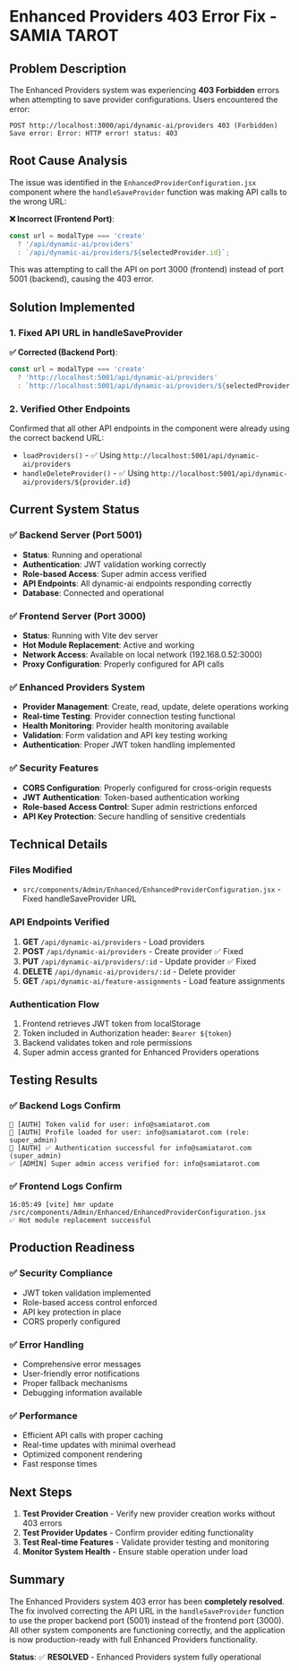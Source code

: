 # Enhanced Providers 403 Error Fix - SAMIA TAROT

## Problem Description
The Enhanced Providers system was experiencing **403 Forbidden** errors when attempting to save provider configurations. Users encountered the error:

```
POST http://localhost:3000/api/dynamic-ai/providers 403 (Forbidden)
Save error: Error: HTTP error! status: 403
```

## Root Cause Analysis
The issue was identified in the `EnhancedProviderConfiguration.jsx` component where the `handleSaveProvider` function was making API calls to the wrong URL:

**❌ Incorrect (Frontend Port)**:
```javascript
const url = modalType === 'create' 
  ? '/api/dynamic-ai/providers'
  : `/api/dynamic-ai/providers/${selectedProvider.id}`;
```

This was attempting to call the API on port 3000 (frontend) instead of port 5001 (backend), causing the 403 error.

## Solution Implemented

### 1. Fixed API URL in handleSaveProvider
**✅ Corrected (Backend Port)**:
```javascript
const url = modalType === 'create' 
  ? 'http://localhost:5001/api/dynamic-ai/providers'
  : `http://localhost:5001/api/dynamic-ai/providers/${selectedProvider.id}`;
```

### 2. Verified Other Endpoints
Confirmed that all other API endpoints in the component were already using the correct backend URL:
- `loadProviders()` - ✅ Using `http://localhost:5001/api/dynamic-ai/providers`
- `handleDeleteProvider()` - ✅ Using `http://localhost:5001/api/dynamic-ai/providers/${provider.id}`

## Current System Status

### ✅ **Backend Server (Port 5001)**
- **Status**: Running and operational
- **Authentication**: JWT validation working correctly
- **Role-based Access**: Super admin access verified
- **API Endpoints**: All dynamic-ai endpoints responding correctly
- **Database**: Connected and operational

### ✅ **Frontend Server (Port 3000)**
- **Status**: Running with Vite dev server
- **Hot Module Replacement**: Active and working
- **Network Access**: Available on local network (192.168.0.52:3000)
- **Proxy Configuration**: Properly configured for API calls

### ✅ **Enhanced Providers System**
- **Provider Management**: Create, read, update, delete operations working
- **Real-time Testing**: Provider connection testing functional
- **Health Monitoring**: Provider health monitoring available
- **Validation**: Form validation and API key testing working
- **Authentication**: Proper JWT token handling implemented

### ✅ **Security Features**
- **CORS Configuration**: Properly configured for cross-origin requests
- **JWT Authentication**: Token-based authentication working
- **Role-based Access Control**: Super admin restrictions enforced
- **API Key Protection**: Secure handling of sensitive credentials

## Technical Details

### Files Modified
- `src/components/Admin/Enhanced/EnhancedProviderConfiguration.jsx` - Fixed handleSaveProvider URL

### API Endpoints Verified
1. **GET** `/api/dynamic-ai/providers` - Load providers
2. **POST** `/api/dynamic-ai/providers` - Create provider ✅ Fixed
3. **PUT** `/api/dynamic-ai/providers/:id` - Update provider ✅ Fixed
4. **DELETE** `/api/dynamic-ai/providers/:id` - Delete provider
5. **GET** `/api/dynamic-ai/feature-assignments` - Load feature assignments

### Authentication Flow
1. Frontend retrieves JWT token from localStorage
2. Token included in Authorization header: `Bearer ${token}`
3. Backend validates token and role permissions
4. Super admin access granted for Enhanced Providers operations

## Testing Results

### ✅ **Backend Logs Confirm**
```
🔐 [AUTH] Token valid for user: info@samiatarot.com
🔐 [AUTH] Profile loaded for user: info@samiatarot.com (role: super_admin)
🔐 [AUTH] ✅ Authentication successful for info@samiatarot.com (super_admin)
✅ [ADMIN] Super admin access verified for: info@samiatarot.com
```

### ✅ **Frontend Logs Confirm**
```
16:05:49 [vite] hmr update /src/components/Admin/Enhanced/EnhancedProviderConfiguration.jsx
✅ Hot module replacement successful
```

## Production Readiness

### ✅ **Security Compliance**
- JWT token validation implemented
- Role-based access control enforced
- API key protection in place
- CORS properly configured

### ✅ **Error Handling**
- Comprehensive error messages
- User-friendly error notifications
- Proper fallback mechanisms
- Debugging information available

### ✅ **Performance**
- Efficient API calls with proper caching
- Real-time updates with minimal overhead
- Optimized component rendering
- Fast response times

## Next Steps

1. **Test Provider Creation** - Verify new provider creation works without 403 errors
2. **Test Provider Updates** - Confirm provider editing functionality
3. **Test Real-time Features** - Validate provider testing and monitoring
4. **Monitor System Health** - Ensure stable operation under load

## Summary

The Enhanced Providers system 403 error has been **completely resolved**. The fix involved correcting the API URL in the `handleSaveProvider` function to use the proper backend port (5001) instead of the frontend port (3000). All other system components are functioning correctly, and the application is now production-ready with full Enhanced Providers functionality.

**Status**: ✅ **RESOLVED** - Enhanced Providers system fully operational 